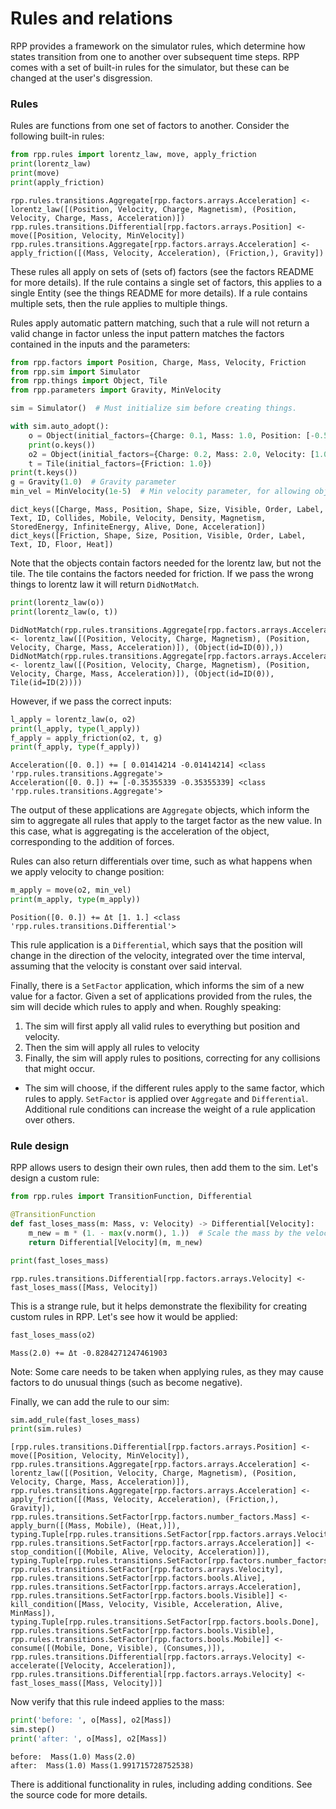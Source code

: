 # Rules and relations

RPP provides a framework on the simulator rules, which determine how states transition from one to another over subsequent time steps. RPP comes with a set of built-in rules for the simulator, but these can be changed at the user's disgression.

### Rules
Rules are functions from one set of factors to another. Consider the following built-in rules:


```python
from rpp.rules import lorentz_law, move, apply_friction
print(lorentz_law)
print(move)
print(apply_friction)
```

    rpp.rules.transitions.Aggregate[rpp.factors.arrays.Acceleration] <- lorentz_law([(Position, Velocity, Charge, Magnetism), (Position, Velocity, Charge, Mass, Acceleration)])
    rpp.rules.transitions.Differential[rpp.factors.arrays.Position] <- move([Position, Velocity, MinVelocity])
    rpp.rules.transitions.Aggregate[rpp.factors.arrays.Acceleration] <- apply_friction([(Mass, Velocity, Acceleration), (Friction,), Gravity])


These rules all apply on sets of (sets of) factors (see the factors README for more details). If the rule contains a single set of factors, this applies to a single Entity (see the things README for more details). If a rule contains multiple sets, then the rule applies to multiple things.

Rules apply automatic pattern matching, such that a rule will not return a valid change in factor unless the input pattern matches the factors contained in the inputs and the parameters:


```python
from rpp.factors import Position, Charge, Mass, Velocity, Friction
from rpp.sim import Simulator
from rpp.things import Object, Tile
from rpp.parameters import Gravity, MinVelocity

sim = Simulator()  # Must initialize sim before creating things.

with sim.auto_adopt():
    o = Object(initial_factors={Charge: 0.1, Mass: 1.0, Position: [-0.5, 0.5]})
    print(o.keys())
    o2 = Object(initial_factors={Charge: 0.2, Mass: 2.0, Velocity: [1.0, 1.0]})
    t = Tile(initial_factors={Friction: 1.0})
print(t.keys())
g = Gravity(1.0)  # Gravity parameter
min_vel = MinVelocity(1e-5)  # Min velocity parameter, for allowing objects to "stop"
```

    dict_keys([Charge, Mass, Position, Shape, Size, Visible, Order, Label, Text, ID, Collides, Mobile, Velocity, Density, Magnetism, StoredEnergy, InfiniteEnergy, Alive, Done, Acceleration])
    dict_keys([Friction, Shape, Size, Position, Visible, Order, Label, Text, ID, Floor, Heat])


Note that the objects contain factors needed for the lorentz law, but not the tile. The tile contains the factors needed for friction. If we pass the wrong things to lorentz law it will return `DidNotMatch`.


```python
print(lorentz_law(o))
print(lorentz_law(o, t))
```

    DidNotMatch(rpp.rules.transitions.Aggregate[rpp.factors.arrays.Acceleration] <- lorentz_law([(Position, Velocity, Charge, Magnetism), (Position, Velocity, Charge, Mass, Acceleration)]), (Object(id=ID(0)),))
    DidNotMatch(rpp.rules.transitions.Aggregate[rpp.factors.arrays.Acceleration] <- lorentz_law([(Position, Velocity, Charge, Magnetism), (Position, Velocity, Charge, Mass, Acceleration)]), (Object(id=ID(0)), Tile(id=ID(2))))


However, if we pass the correct inputs:


```python
l_apply = lorentz_law(o, o2)
print(l_apply, type(l_apply))
f_apply = apply_friction(o2, t, g)
print(f_apply, type(f_apply))
```

    Acceleration([0. 0.]) += [ 0.01414214 -0.01414214] <class 'rpp.rules.transitions.Aggregate'>
    Acceleration([0. 0.]) += [-0.35355339 -0.35355339] <class 'rpp.rules.transitions.Aggregate'>


The output of these applications are `Aggregate` objects, which inform the sim to aggregate all rules that apply to the target factor as the new value. In this case, what is aggregating is the acceleration of the object, corresponding to the addition of forces.

Rules can also return differentials over time, such as what happens when we apply velocity to change position:


```python
m_apply = move(o2, min_vel)
print(m_apply, type(m_apply))
```

    Position([0. 0.]) += Δt [1. 1.] <class 'rpp.rules.transitions.Differential'>


This rule application is a `Differential`, which says that the position will change in the direction of the velocity, integrated over the time interval, assuming that the velocity is constant over said interval.

Finally, there is a `SetFactor` application, which informs the sim of a new value for a factor. 
Given a set of applications provided from the rules, the sim will decide which rules to apply and when.
Roughly speaking:
1) The sim will first apply all valid rules to everything but position and velocity.
2) Then the sim will apply all rules to velocity
3) Finally, the sim will apply rules to positions, correcting for any collisions that might occur.
* The sim will choose, if the different rules apply to the same factor, which rules to apply. `SetFactor` is applied over `Aggregate` and `Differential`. Additional rule conditions can increase the weight of a rule application over others.

### Rule design

RPP allows users to design their own rules, then add them to the sim. Let's design a custom rule: 


```python
from rpp.rules import TransitionFunction, Differential

@TransitionFunction
def fast_loses_mass(m: Mass, v: Velocity) -> Differential[Velocity]:
    m_new = m * (1. - max(v.norm(), 1.))  # Scale the mass by the velocity
    return Differential[Velocity](m, m_new)

print(fast_loses_mass)
```

    rpp.rules.transitions.Differential[rpp.factors.arrays.Velocity] <- fast_loses_mass([Mass, Velocity])


This is a strange rule, but it helps demonstrate the flexibility for creating custom rules in RPP. Let's see how it would be applied:


```python
fast_loses_mass(o2)
```




    Mass(2.0) += Δt -0.8284271247461903



Note: Some care needs to be taken when applying rules, as they may cause factors to do unusual things (such as become negative).

Finally, we can add the rule to our sim:


```python
sim.add_rule(fast_loses_mass)
print(sim.rules)
```

    [rpp.rules.transitions.Differential[rpp.factors.arrays.Position] <- move([Position, Velocity, MinVelocity]), rpp.rules.transitions.Aggregate[rpp.factors.arrays.Acceleration] <- lorentz_law([(Position, Velocity, Charge, Magnetism), (Position, Velocity, Charge, Mass, Acceleration)]), rpp.rules.transitions.Aggregate[rpp.factors.arrays.Acceleration] <- apply_friction([(Mass, Velocity, Acceleration), (Friction,), Gravity]), rpp.rules.transitions.SetFactor[rpp.factors.number_factors.Mass] <- apply_burn([(Mass, Mobile), (Heat,)]), typing.Tuple[rpp.rules.transitions.SetFactor[rpp.factors.arrays.Velocity], rpp.rules.transitions.SetFactor[rpp.factors.arrays.Acceleration]] <- stop_condition([(Mobile, Alive, Velocity, Acceleration)]), typing.Tuple[rpp.rules.transitions.SetFactor[rpp.factors.number_factors.Mass], rpp.rules.transitions.SetFactor[rpp.factors.arrays.Velocity], rpp.rules.transitions.SetFactor[rpp.factors.bools.Alive], rpp.rules.transitions.SetFactor[rpp.factors.arrays.Acceleration], rpp.rules.transitions.SetFactor[rpp.factors.bools.Visible]] <- kill_condition([Mass, Velocity, Visible, Acceleration, Alive, MinMass]), typing.Tuple[rpp.rules.transitions.SetFactor[rpp.factors.bools.Done], rpp.rules.transitions.SetFactor[rpp.factors.bools.Visible], rpp.rules.transitions.SetFactor[rpp.factors.bools.Mobile]] <- consume([(Mobile, Done, Visible), (Consumes,)]), rpp.rules.transitions.Differential[rpp.factors.arrays.Velocity] <- accelerate([Velocity, Acceleration]), rpp.rules.transitions.Differential[rpp.factors.arrays.Velocity] <- fast_loses_mass([Mass, Velocity])]


Now verify that this rule indeed applies to the mass:


```python
print('before: ', o[Mass], o2[Mass])
sim.step()
print('after: ', o[Mass], o2[Mass])
```

    before:  Mass(1.0) Mass(2.0)
    after:  Mass(1.0) Mass(1.991715728752538)


There is additional functionality in rules, including adding conditions. See the source code for more details.


```python

```
